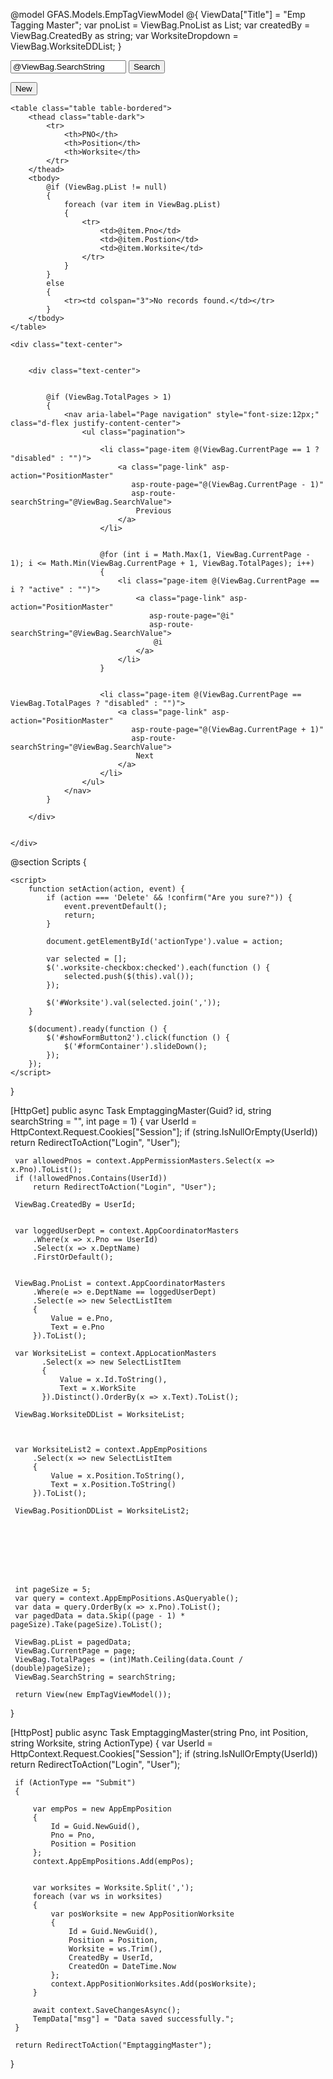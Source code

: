 @model GFAS.Models.EmpTagViewModel
@{
    ViewData["Title"] = "Emp Tagging Master";
    var pnoList = ViewBag.PnoList as List<SelectListItem>;
       var createdBy = ViewBag.CreatedBy as string;
    var WorksiteDropdown = ViewBag.WorksiteDDList;
}

<div class="card p-3">
    <div class="d-flex justify-content-between mb-3">
        <form method="get" action="@Url.Action("EmptaggingMaster")" class="d-flex">
            <input type="text" name="SearchString" class="form-control" value="@ViewBag.SearchString" placeholder="Search by PNO ..." />
            <button type="submit" class="btn btn-primary ms-2">Search</button>
        </form>
        <button id="showFormButton2" class="btn btn-success">New</button>
    </div>

    <table class="table table-bordered">
        <thead class="table-dark">
            <tr>
                <th>PNO</th>
                <th>Position</th>
                <th>Worksite</th>
            </tr>
        </thead>
        <tbody>
            @if (ViewBag.pList != null)
            {
                foreach (var item in ViewBag.pList)
                {
                    <tr>
                        <td>@item.Pno</td>
                        <td>@item.Postion</td>
                        <td>@item.Worksite</td>
                    </tr>
                }
            }
            else
            {
                <tr><td colspan="3">No records found.</td></tr>
            }
        </tbody>
    </table>

    <div class="text-center">


        <div class="text-center">


            @if (ViewBag.TotalPages > 1)
            {
                <nav aria-label="Page navigation" style="font-size:12px;" class="d-flex justify-content-center">
                    <ul class="pagination">

                        <li class="page-item @(ViewBag.CurrentPage == 1 ? "disabled" : "")">
                            <a class="page-link" asp-action="PositionMaster"
                               asp-route-page="@(ViewBag.CurrentPage - 1)"
                               asp-route-searchString="@ViewBag.SearchValue">
                                Previous
                            </a>
                        </li>


                        @for (int i = Math.Max(1, ViewBag.CurrentPage - 1); i <= Math.Min(ViewBag.CurrentPage + 1, ViewBag.TotalPages); i++)
                        {
                            <li class="page-item @(ViewBag.CurrentPage == i ? "active" : "")">
                                <a class="page-link" asp-action="PositionMaster"
                                   asp-route-page="@i"
                                   asp-route-searchString="@ViewBag.SearchValue">
                                    @i
                                </a>
                            </li>
                        }


                        <li class="page-item @(ViewBag.CurrentPage == ViewBag.TotalPages ? "disabled" : "")">
                            <a class="page-link" asp-action="PositionMaster"
                               asp-route-page="@(ViewBag.CurrentPage + 1)"
                               asp-route-searchString="@ViewBag.SearchValue">
                                Next
                            </a>
                        </li>
                    </ul>
                </nav>
            }

        </div>


    </div>
</div>

<!-- Form Container -->
<div id="formContainer" style="display:none;" class="card mt-4">
    <form asp-action="EmptaggingMaster" method="post">
        @Html.AntiForgeryToken()
        <input type="hidden" name="ActionType" id="actionType" />
        <input type="hidden" name="CreatedBy" value="@createdBy" />
        <input type="hidden" name="Worksite" id="Worksite" />

        <div class="card-header bg-primary text-white">Add Employee Tagging</div>
        <div class="card-body row">

            <div class="col-md-4 mb-3">
                <label for="Pno">PNO</label>
                <select class="form-control" name="Pno" id="Pno" required>
                    <option value="">-- Select PNO --</option>
                    @foreach (var item in pnoList)
                    {
                        <option value="@item.Value">@item.Text</option>
                    }
                </select>
            </div>

            <div class="col-md-2 mb-3">
                <label for="Position">Position</label>
                <input type="number" name="Position" class="form-control" required />
            </div>

            <div class="col-sm-3">
                <div class="dropdown">
                    <input class="dropdown-toggle form-control form-control-sm custom-select" placeholder="" type="button"
                           id="worksiteDropdown" data-bs-toggle="dropdown" aria-expanded="false" />



                    <ul class="dropdown-menu w-100" aria-labelledby="worksiteDropdown" id="locationList">
                        @foreach (var item in WorksiteDropdown)
                        {
                            <li style="margin-left:5%;">
                                <div class="form-check">
                                    <input type="checkbox" class="form-check-input worksite-checkbox"
                                           value="@item.Value" id="worksite_@item.Value" />
                                    <label class="form-check-label" for="worksite_@item.Value">@item.Text</label>
                                </div>

                            </li>
                        }
                    </ul>

                </div>
                <input type="hidden" id="Worksite" name="Worksite" />



            </div>

        </div>

        <div class="card-footer text-center">
            <button type="submit" class="btn btn-success" onclick="setAction('Submit', event)">Submit</button>
            <button type="submit" class="btn btn-danger" onclick="setAction('Delete', event)">Delete</button>
        </div>
    </form>
</div>

@section Scripts {
    <script src="https://cdnjs.cloudflare.com/ajax/libs/jquery/3.7.1/jquery.min.js"></script>

    <script>
        function setAction(action, event) {
            if (action === 'Delete' && !confirm("Are you sure?")) {
                event.preventDefault();
                return;
            }

            document.getElementById('actionType').value = action;

            var selected = [];
            $('.worksite-checkbox:checked').each(function () {
                selected.push($(this).val());
            });

            $('#Worksite').val(selected.join(','));
        }

        $(document).ready(function () {
            $('#showFormButton2').click(function () {
                $('#formContainer').slideDown();
            });
        });
    </script>
}


 [HttpGet]
 public async Task<IActionResult> EmptaggingMaster(Guid? id, string searchString = "", int page = 1)
 {
     var UserId = HttpContext.Request.Cookies["Session"];
     if (string.IsNullOrEmpty(UserId))
         return RedirectToAction("Login", "User");

     var allowedPnos = context.AppPermissionMasters.Select(x => x.Pno).ToList();
     if (!allowedPnos.Contains(UserId))
         return RedirectToAction("Login", "User");

     ViewBag.CreatedBy = UserId;

   
     var loggedUserDept = context.AppCoordinatorMasters
         .Where(x => x.Pno == UserId)
         .Select(x => x.DeptName)
         .FirstOrDefault();

   
     ViewBag.PnoList = context.AppCoordinatorMasters
         .Where(e => e.DeptName == loggedUserDept)
         .Select(e => new SelectListItem
         {
             Value = e.Pno,
             Text = e.Pno
         }).ToList();

     var WorksiteList = context.AppLocationMasters
           .Select(x => new SelectListItem
           {
               Value = x.Id.ToString(),
               Text = x.WorkSite
           }).Distinct().OrderBy(x => x.Text).ToList();

     ViewBag.WorksiteDDList = WorksiteList;



     var WorksiteList2 = context.AppEmpPositions
         .Select(x => new SelectListItem
         {
             Value = x.Position.ToString(),
             Text = x.Position.ToString()
         }).ToList();

     ViewBag.PositionDDList = WorksiteList2;




      



     int pageSize = 5;
     var query = context.AppEmpPositions.AsQueryable();
     var data = query.OrderBy(x => x.Pno).ToList();
     var pagedData = data.Skip((page - 1) * pageSize).Take(pageSize).ToList();

     ViewBag.pList = pagedData;
     ViewBag.CurrentPage = page;
     ViewBag.TotalPages = (int)Math.Ceiling(data.Count / (double)pageSize);
     ViewBag.SearchString = searchString;

     return View(new EmpTagViewModel());
 }



 [HttpPost]
 public async Task<IActionResult> EmptaggingMaster(string Pno, int Position, string Worksite, string ActionType)
 {
     var UserId = HttpContext.Request.Cookies["Session"];
     if (string.IsNullOrEmpty(UserId))
         return RedirectToAction("Login", "User");

     if (ActionType == "Submit")
     {
 
         var empPos = new AppEmpPosition
         {
             Id = Guid.NewGuid(),
             Pno = Pno,
             Position = Position
         };
         context.AppEmpPositions.Add(empPos);

     
         var worksites = Worksite.Split(','); 
         foreach (var ws in worksites)
         {
             var posWorksite = new AppPositionWorksite
             {
                 Id = Guid.NewGuid(),
                 Position = Position,
                 Worksite = ws.Trim(),
                 CreatedBy = UserId,
                 CreatedOn = DateTime.Now
             };
             context.AppPositionWorksites.Add(posWorksite);
         }

         await context.SaveChangesAsync();
         TempData["msg"] = "Data saved successfully.";
     }

     return RedirectToAction("EmptaggingMaster");
 }


